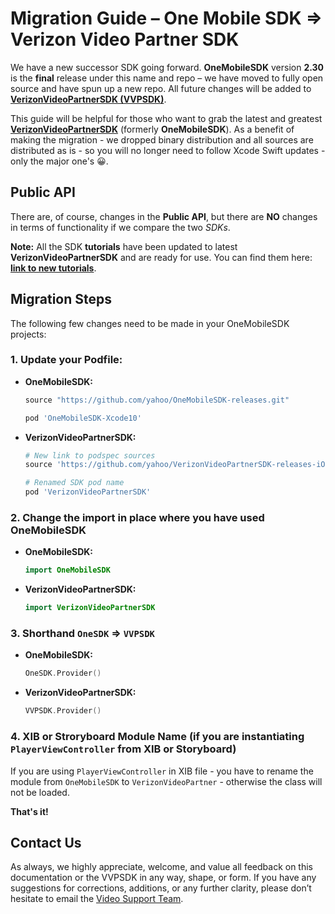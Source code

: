 # Migration Guide – One Mobile SDK ⇒ Verizon Video Partner SDK

We have a new successor SDK going forward. **OneMobileSDK** version **2.30** is the **final** release under this name and repo – we have moved to fully open source and have spun up a new repo. All future changes will be added to [**VerizonVideoPartnerSDK (VVPSDK)**](https://github.com/yahoo/VerizonVideoPartnerSDK-iOS). 

This guide will be helpful for those who want to grab the latest and greatest [**VerizonVideoPartnerSDK**](https://github.com/yahoo/VerizonVideoPartnerSDK-iOS) (formerly **OneMobileSDK**). As a benefit of making the migration - we dropped binary distribution and all sources are distributed as is - so you will no longer need to follow Xcode Swift updates - only the major one's 😀.

## Public API

There are, of course, changes in the **Public API**, but there are **NO** changes in terms of functionality if we compare the two *SDKs*.

**Note:** All the SDK **tutorials** have been updated to latest **VerizonVideoPartnerSDK** and are ready for use. You can find them here: [**link to new tutorials**](https://github.com/yahoo/VerizonVideoPartnerSDK-iOS/tree/master/tutorials).

## Migration Steps

The following few changes need to be made in your OneMobileSDK projects:

### 1. Update your **Podfile**:
   - **OneMobileSDK:**
        ```ruby
        source "https://github.com/yahoo/OneMobileSDK-releases.git"

        pod 'OneMobileSDK-Xcode10'
        ```
   - **VerizonVideoPartnerSDK:**
        ```ruby
        # New link to podspec sources
        source 'https://github.com/yahoo/VerizonVideoPartnerSDK-releases-iOS'

        # Renamed SDK pod name
        pod 'VerizonVideoPartnerSDK'
        ```
### 2. Change the import in place where you have used **OneMobileSDK**
   - **OneMobileSDK:**
        ```swift
        import OneMobileSDK
        ```
   - **VerizonVideoPartnerSDK:**
        ```swift
        import VerizonVideoPartnerSDK
        ``` 
### 3. Shorthand `OneSDK` ⇒ `VVPSDK`
   - **OneMobileSDK:**
        ```swift
        OneSDK.Provider()
        ```
   - **VerizonVideoPartnerSDK:**
        ```swift
        VVPSDK.Provider()
        ``` 
### 4. XIB or Stroryboard Module Name (if you are instantiating `PlayerViewController` from XIB or Storyboard)

If you are using `PlayerViewController` in XIB file - you have to rename the module from `OneMobileSDK` to `VerizonVideoPartner` - otherwise the class will not be loaded.
    
**That's it!**

## Contact Us

As always, we highly appreciate, welcome, and value all feedback on this documentation or the VVPSDK in any way, shape, or form. If you have any suggestions for corrections, additions, or any further clarity, please don’t hesitate to email the [Video Support Team](mailto:video.support@oath.com).
